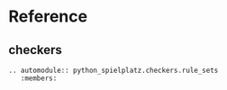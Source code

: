 # Reference

## checkers

```{eval-rst}
.. automodule:: python_spielplatz.checkers.rule_sets
   :members:
```
